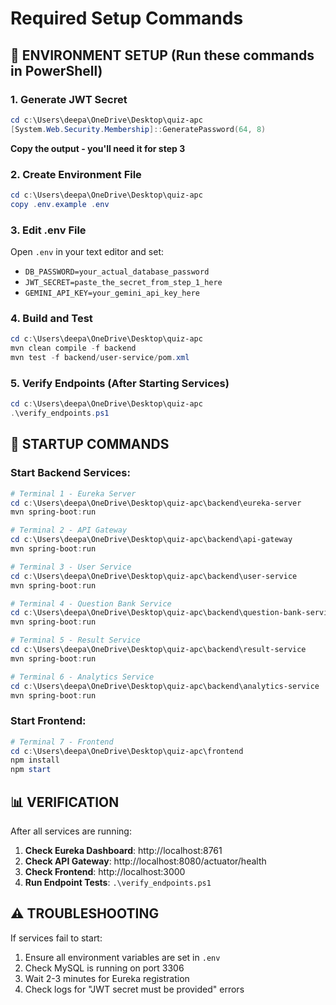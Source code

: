# Required Setup Commands

## 🔧 ENVIRONMENT SETUP (Run these commands in PowerShell)

### 1. Generate JWT Secret
```powershell
cd c:\Users\deepa\OneDrive\Desktop\quiz-apc
[System.Web.Security.Membership]::GeneratePassword(64, 8)
```
**Copy the output - you'll need it for step 3**

### 2. Create Environment File
```powershell
cd c:\Users\deepa\OneDrive\Desktop\quiz-apc
copy .env.example .env
```

### 3. Edit .env File
Open `.env` in your text editor and set:
- `DB_PASSWORD=your_actual_database_password`
- `JWT_SECRET=paste_the_secret_from_step_1_here`
- `GEMINI_API_KEY=your_gemini_api_key_here`

### 4. Build and Test
```powershell
cd c:\Users\deepa\OneDrive\Desktop\quiz-apc
mvn clean compile -f backend
mvn test -f backend/user-service/pom.xml
```

### 5. Verify Endpoints (After Starting Services)
```powershell
cd c:\Users\deepa\OneDrive\Desktop\quiz-apc
.\verify_endpoints.ps1
```

## 🚀 STARTUP COMMANDS

### Start Backend Services:
```powershell
# Terminal 1 - Eureka Server
cd c:\Users\deepa\OneDrive\Desktop\quiz-apc\backend\eureka-server
mvn spring-boot:run

# Terminal 2 - API Gateway  
cd c:\Users\deepa\OneDrive\Desktop\quiz-apc\backend\api-gateway
mvn spring-boot:run

# Terminal 3 - User Service
cd c:\Users\deepa\OneDrive\Desktop\quiz-apc\backend\user-service
mvn spring-boot:run

# Terminal 4 - Question Bank Service
cd c:\Users\deepa\OneDrive\Desktop\quiz-apc\backend\question-bank-service
mvn spring-boot:run

# Terminal 5 - Result Service
cd c:\Users\deepa\OneDrive\Desktop\quiz-apc\backend\result-service
mvn spring-boot:run

# Terminal 6 - Analytics Service
cd c:\Users\deepa\OneDrive\Desktop\quiz-apc\backend\analytics-service
mvn spring-boot:run
```

### Start Frontend:
```powershell
# Terminal 7 - Frontend
cd c:\Users\deepa\OneDrive\Desktop\quiz-apc\frontend
npm install
npm start
```

## 📊 VERIFICATION

After all services are running:

1. **Check Eureka Dashboard**: http://localhost:8761
2. **Check API Gateway**: http://localhost:8080/actuator/health  
3. **Check Frontend**: http://localhost:3000
4. **Run Endpoint Tests**: `.\verify_endpoints.ps1`

## ⚠️ TROUBLESHOOTING

If services fail to start:
1. Ensure all environment variables are set in `.env`
2. Check MySQL is running on port 3306
3. Wait 2-3 minutes for Eureka registration
4. Check logs for "JWT secret must be provided" errors